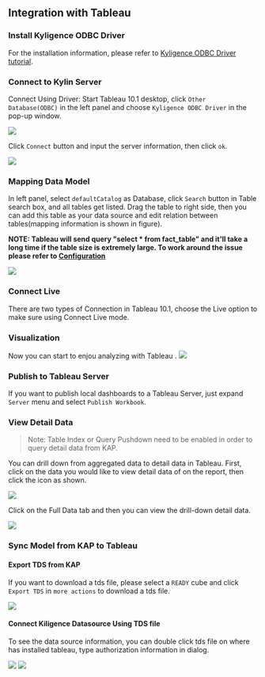 
## Integration with Tableau 

### Install Kyligence ODBC Driver

For the installation information, please refer to [Kyligence ODBC Driver tutorial](../driver/kyligence_odbc.en.md).

### Connect to Kylin Server
Connect Using Driver: Start Tableau 10.1 desktop, click `Other Database(ODBC)` in the left panel and choose `Kyligence ODBC Driver` in the pop-up window. 


![](images/tableau_10/1_en.png)

Click `Connect` button and input the server information, then click `ok`.

![](images/tableau_10/2_en.png)


### Mapping Data Model
In left panel, select `defaultCatalog` as Database, click `Search` button in Table search box, and all tables get listed. Drag the table to right side, then you can add this table as your data source and edit relation between tables(mapping information is shown in figure).

**NOTE: Tableau will send query "select \* from fact\_table" and it'll take a long time if the table size is extremely large. To work around the issue please refer to [Configuration](../config/basic_settings.en.md#kylinqueryforce-limit)**

![](images/tableau_10/step5_en.png)


### Connect Live

There are two types of Connection in Tableau 10.1, choose the Live option to make sure using Connect Live mode.

### Visualization

Now you can start to enjou analyzing with Tableau .
![](images/tableau_10/step13_en.png)

### Publish to Tableau Server
If you want to publish local dashboards to a Tableau Server, just expand `Server` menu and select `Publish Workbook`.

### View Detail Data

> Note: Table Index or Query Pushdown need to be enabled in order to query detail data from KAP.

You can drill down from aggregated data to detail data in Tableau. First, click on the data you would like to view detail data of on the report, then click the icon as shown. 

![](images/tableau_10/step15_en.png)

Click on the Full Data tab and then you can view the drill-down detail data.

![](images/tableau_10/step16_en.png)

### Sync Model from KAP to Tableau

#### **Export TDS from KAP**

If you want to download a tds file, please select a `READY` cube and click `Export TDS` in `more actions` to download a tds file.

![](images/tableau_10/step17_en.png)

#### Connect Kiligence Datasource Using TDS file
To see the data source information, you can double click tds file on where has installed tableau, type authorization information in dialog.

![](images/tableau_10/step18_en.png)
![](images/tableau_10/step19_en.png)

